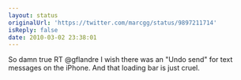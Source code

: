 ```yaml
---
layout: status
originalUrl: 'https://twitter.com/marcgg/status/9897211714'
isReply: false
date: 2010-03-02 23:38:01
---
```


So damn true RT @gflandre I wish there was an "Undo send" for text messages on the iPhone. And that loading bar is just cruel.

